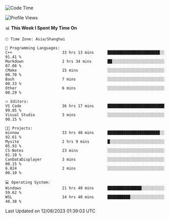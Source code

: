 <!--START_SECTION:waka-->
![Code Time](http://img.shields.io/badge/Code%20Time-1%2C150%20hrs%2048%20mins-blue)

![Profile Views](http://img.shields.io/badge/Profile%20Views-0-blue)

📊 **This Week I Spent My Time On** 

```text
🕑︎ Time Zone: Asia/Shanghai

💬 Programming Languages: 
C++                      33 hrs 13 mins      ███████████████████████░░   91.41 % 
Markdown                 2 hrs 34 mins       ██░░░░░░░░░░░░░░░░░░░░░░░   07.08 % 
CMake                    15 mins             ░░░░░░░░░░░░░░░░░░░░░░░░░   00.70 % 
Bash                     7 mins              ░░░░░░░░░░░░░░░░░░░░░░░░░   00.33 % 
Other                    6 mins              ░░░░░░░░░░░░░░░░░░░░░░░░░   00.29 % 

🔥 Editors: 
VS Code                  36 hrs 17 mins      █████████████████████████   99.85 % 
Visual Studio            3 mins              ░░░░░░░░░░░░░░░░░░░░░░░░░   00.15 % 

🐱‍💻 Projects: 
minnow                   33 hrs 40 mins      ███████████████████████░░   92.61 % 
Mysite                   2 hrs 9 mins        █░░░░░░░░░░░░░░░░░░░░░░░░   05.93 % 
CS-Notes                 23 mins             ░░░░░░░░░░░░░░░░░░░░░░░░░   01.10 % 
CanDataDisplayer         3 mins              ░░░░░░░░░░░░░░░░░░░░░░░░░   00.15 % 
6.824                    2 mins              ░░░░░░░░░░░░░░░░░░░░░░░░░   00.10 % 

💻 Operating System: 
Windows                  21 hrs 40 mins      ███████████████░░░░░░░░░░   59.62 % 
WSL                      14 hrs 40 mins      ██████████░░░░░░░░░░░░░░░   40.38 % 
```


 Last Updated on 12/08/2023 01:39:03 UTC
<!--END_SECTION:waka-->